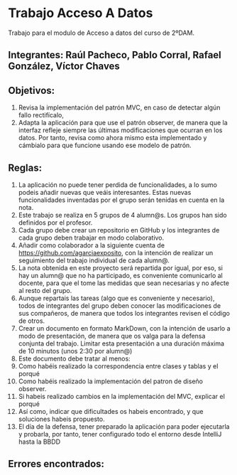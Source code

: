 # Trabajo Acceso A Datos
Trabajo para el modulo de Acceso a datos del curso de 2ºDAM.
## Integrantes: Raúl Pacheco, Pablo Corral, Rafael González, Víctor Chaves
## Objetivos: 
1. Revisa la implementación del patrón MVC, en caso de detectar algún fallo rectifícalo,
2. Adapta la aplicación para que use el patrón observer, de manera que la interfaz refleje siempre las últimas modificaciones que ocurran en los datos. Por tanto, revisa como ahora mismo esta implementado y cámbialo para que funcione usando ese modelo de patrón.

## Reglas: 
1. La aplicación no puede tener perdida de funcionalidades, a lo sumo podeis añadir nuevas que veáis interesantes. Estas nuevas funcionalidades inventadas por el grupo serán tenidas en cuenta en la nota.
2. Este trabajo se realiza en 5 grupos de 4 alumn@s. Los grupos han sido definidos por el profesor.
3. Cada grupo debe crear un repositorio en GitHub y los integrantes de cada grupo deben trabajar en modo colaborativo.
4. Añadir como colaborador a la siguiente cuenta de https://github.com/agarciaexposito, con la intención de realizar un seguimiento del trabajo individual de cada alumn@.
5. La nota obtenida en este proyecto será repartida por igual, por eso, si hay un alumn@ que no ha participado, es conveniente comunicarlo al docente, para que el tome las medidas que sean necesarias y no afecte al resto del grupo.
6. Aunque repartais las tareas (algo que es conveniente y necesario), todos de integrantes del grupo deben conocer las modificaciones de sus compañeros, de manera que todos los integrantes revisen el código de otros.
7. Crear un documento en formato MarkDown, con la intención de usarlo a modo de presentación, de manera que os valga para la defensa conjunta del trabajo. Limitar esta presentación a una duración máxima de 10 minutos (unos 2:30 por alumn@)
8. Este documento debe tratar al menos:
9. Como habéis realizado la correspondencia entre clases y tablas y el porqué
10. Como habéis realizado la implementación del patron de diseño observer.
11. Si habeis realizado cambios en la implementación del MVC, explicar el porqué
12. Así como, indicar que dificultades os habeis encontrado,  y que soluciones habeis propuesto.
13. El día de la defensa, tener preparado la aplicación para poder ejecutarla y probarla, por tanto, tener configurado todo el entorno desde IntelliJ hasta la BBDD

## Errores encontrados: 


